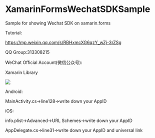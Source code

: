 # XamarinFormsWechatSDKSample
Sample for showing Wechat SDK on xamarin.forms

Tutorial:

https://mp.weixin.qq.com/s/RBHxmcXG6qzY_wZj-3rZSg


QQ Group:313308215

WeChat Official Account(微信公众号):

Xamarin Library


<img src="https://raw.githubusercontent.com/jingliancui/XamarinFormsWechatSDKSample/master/Images/wechatqrcode.jpg"/>

Android:

MainActivity.cs→line128→write down your AppID


iOS:

info.plist→Advanced→URL Schemes→write down your AppID

AppDelegate.cs→line31→write down your AppID and universal link
